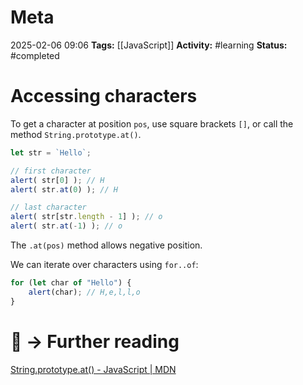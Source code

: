 # Meta
2025-02-06 09:06
**Tags:** [[JavaScript]]
**Activity:** #learning 
**Status:** #completed 

# Accessing characters

To get a character at position `pos`, use square brackets `[]`, or call the method `String.prototype.at()`.

```JavaScript title:example.js
let str = `Hello`;

// first character
alert( str[0] ); // H
alert( str.at(0) ); // H

// last character
alert( str[str.length - 1] ); // o
alert( str.at(-1) ); // o
```

The `.at(pos)` method allows negative position.

We can iterate over characters using `for..of`:
```JavaScript title:example.js
for (let char of "Hello") {
	alert(char); // H,e,l,l,o
}
```

# 📑 → Further reading
[String.prototype.at() - JavaScript | MDN](https://developer.mozilla.org/en-US/docs/Web/JavaScript/Reference/Global_Objects/String/at)

